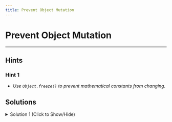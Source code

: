 ```yaml
---
title: Prevent Object Mutation
---
```


# Prevent Object Mutation


---
## Hints

### Hint 1

*   _Use `Object.freeze()` to prevent mathematical constants from changing._


## Solutions

<details><summary>Solution 1 (Click to Show/Hide)</summary>

```javascript
function freezeObj() {
  "use strict";
  const MATH_CONSTANTS = {
    PI: 3.14
  };

  Object.freeze(MATH_CONSTANTS);

  try {
    MATH_CONSTANTS.PI = 99;
  } catch (ex) {
    console.log(ex);
  }
  return MATH_CONSTANTS.PI;
}

const PI = freezeObj();
```
#### Code Explanation

* By using Object.freeze() on `MATH_CONSTANTS` we can avoid manipulating it.

#### Relevant Links
- ["Object.freeze()" - *MDN Javascript reference*](https://developer.mozilla.org/en-US/docs/Web/JavaScript/Reference/Global_Objects/Object/freeze)
</details>

